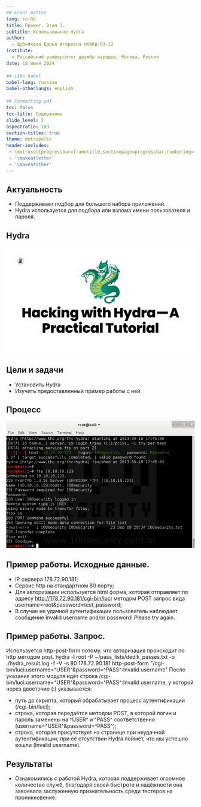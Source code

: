 ```yaml
---
## Front matter
lang: ru-RU
title: Проект. Этап 3.
subtitle: Использование Hydra
author:
  - Шубнякова Дарья Игоревна НКАбд-03-22
institute:
  - Российский университет дружбы народов, Москва, Россия
date: 18 июня 2024

## i18n babel
babel-lang: russian
babel-otherlangs: english

## Formatting pdf
toc: false
toc-title: Содержание
slide_level: 2
aspectratio: 169
section-titles: true
theme: metropolis
header-includes:
 - \metroset{progressbar=frametitle,sectionpage=progressbar,numbering=fraction}
 - '\makeatletter'
 - '\makeatother'
---
```


## Актуальность

* Поддерживает подбор для большого набора приложений.
* Hydra используется для подбора или взлома имени пользователя и пароля.

## Hydra

![](./image/1.png)

## Цели и задачи

* Установить Hydra
* Изучить предоставленный пример работы с ней

## Процесс

![](./image/2.png)

## Пример работы. Исходные данные.

* IP сервера 178.72.90.181;
* Сервис http на стандартном 80 порту;
* Для авторизации используется html форма, которая отправляет по адресу http://178.72.90.181/cgi-bin/luci методом POST запрос вида username=root&password=test_password;
* В случае не удачной аутентификации пользователь наблюдает сообщение Invalid username and/or password! Please try again.

## Пример работы. Запрос.

Используется http-post-form потому, что авторизация происходит по http методом post.
hydra -l root -P ~/pass_lists/dedik_passes.txt -o ./hydra_result.log -f -V -s 80 178.72.90.181 http-post-form "/cgi-bin/luci:username=^USER^&password=^PASS^:Invalid username"
После указания этого модуля идёт строка /cgi-bin/luci:username=^USER^&password=^PASS^:Invalid username, у которой через двоеточие (:) указывается:
- путь до скрипта, который обрабатывает процесс аутентификации (/cgi-bin/luci);
- строка, которая передаётся методом POST, в которой логин и пароль заменены на ^USER^ и ^PASS^ соответственно (username=^USER^&password=^PASS^); 
- строка, которая присутствует на странице при неудачной аутентификации; при её отсутствии Hydra поймёт, что мы успешно вошли (Invalid username).

## Результаты

- Ознакомились с работой Hydra, которая поддерживает огромное количество служб, благодаря своей быстроте и надёжности она завоевала заслуженную признательность среди тестеров на проникновение. 





